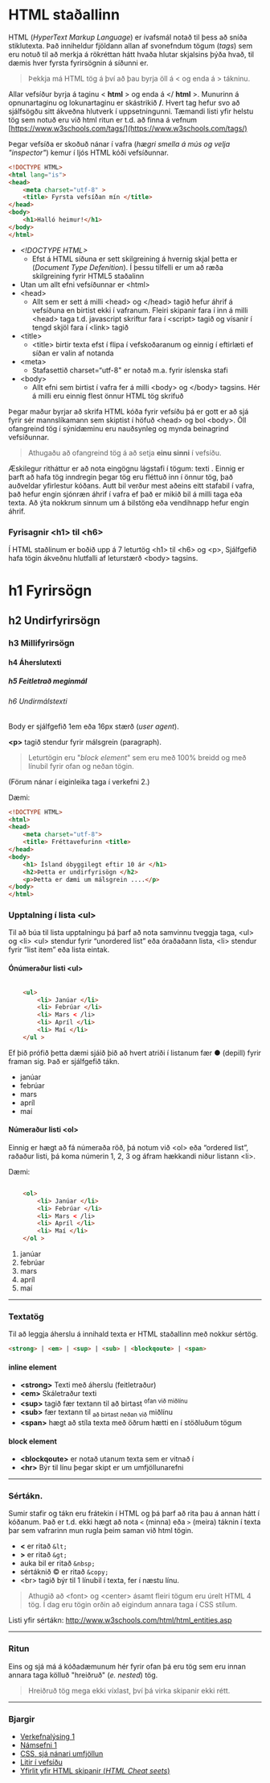 # HTML staðallinn

HTML (_HyperText Markup Language_) er ívafsmál notað til þess að sníða stiklutexta. Það
inniheldur fjöldann allan af svonefndum tögum (_tags_) sem eru notuð til að merkja á rökréttan
hátt hvaða hlutar skjalsins þýða hvað, til dæmis hver fyrsta fyrirsögnin á síðunni er.

> Þekkja má HTML tög á því að þau byrja öll á < og enda á > tákninu.

Allar vefsíður byrja á taginu < **html** > og enda á </ **html** >. Munurinn á opnunartaginu og
lokunartaginu er skástrikið **/**. Hvert tag hefur svo að sjálfsögðu sitt ákveðna hlutverk í
uppsetningunni. Tæmandi listi yfir helstu tög sem notuð eru við html ritun er t.d. að finna á
vefnum [https://www.w3schools.com/tags/](https://www.w3schools.com/tags/)


Þegar vefsíða er skoðuð nánar  í vafra (_hægri smella á mús og velja "inspector"_) kemur í ljós HTML kóði vefsíðunnar.

```HTML
<!DOCTYPE HTML>
<html lang="is">
<head>
    <meta charset="utf-8" >
    <title> Fyrsta vefsíðan mín </title>
</head>
<body>
    <h1>Halló heimur!</h1>
</body>
</html>

```

* _&lt;!DOCTYPE HTML>_
    * Efst á HTML síðuna er sett skilgreining á hvernig skjal þetta er (_Document Type Defenition_). Í þessu tilfelli er um að ræða skilgreining fyrir HTML5 staðalinn
* Utan um allt efni vefsíðunnar er &lt;html>
* &lt;head>
    * Allt sem er sett á milli &lt;head> og &lt;/head> tagið hefur áhrif á vefsíðuna en birtist ekki í vafranum. Fleiri skipanir fara í inn á milli &lt;head> taga t.d. javascript skriftur fara í &lt;script> tagið og vísanir í tengd skjöl fara í &lt;link> tagið
* &lt;title>
    * &lt;title> birtir texta efst í flipa í vefskoðaranum og einnig í eftirlæti ef síðan er valin af notanda
* &lt;meta>
    * Stafasettið charset=“utf-8" er notað m.a. fyrir íslenska stafi
* &lt;body> 
    * Allt efni sem birtist í vafra fer á milli &lt;body> og &lt;/body> tagsins. Hér á milli eru einnig flest önnur HTML tög skrifuð

Þegar maður byrjar að skrifa HTML kóða fyrir vefsíðu þá er gott er að sjá fyrir sér
mannslíkamann sem skiptist í höfuð &lt;head> og bol &lt;body>. Öll ofangreind tög í sýnidæminu
eru nauðsynleg og mynda beinagrind vefsíðunnar.

> Athugaðu að ofangreind tög á að setja **einu sinni** í vefsíðu.

Æskilegur ritháttur er að nota eingögnu lágstafi í tögum: <body> texti </body>. Einnig er
þarft að hafa tög inndregin þegar tög eru fléttuð inn í önnur tög, það auðveldar yfirlestur
kóðans. Autt bil verður mest aðeins eitt stafabil í vafra, það hefur engin sjónræn áhrif í vafra
ef það er mikið bil á milli taga eða texta. Að ýta nokkrum sinnum um á bilstöng eða
vendihnapp hefur engin áhrif.

### Fyrisagnir &lt;h1> til &lt;h6>

Í HTML staðlinum er boðið upp á 7 leturtög &lt;h1> til &lt;h6> og &lt;p>, Sjálfgefið hafa tögin
ákveðnu hlutfalli af leturstærð &lt;body> tagsins. 

# h1 Fyrirsögn

## h2 Undirfyrirsögn

### h3 Millifyrirsögn

#### h4 Áherslutexti

##### h5 Feitletrað meginmál

###### h6 Undirmálstexti


Body er sjálfgefið 1em eða 16px stærð (_user agent_).

**&lt;p>** tagið stendur fyrir málsgrein (paragraph). 

> Leturtögin eru "_block element_" sem eru með 100% breidd og með línubil fyrir ofan og neðan tögin.

(Förum nánar í eiginleika taga í verkefni 2.)

Dæmi:

```HTML
<!DOCTYPE HTML>
<html>
<head>
    <meta charset="utf-8">
    <title> Fréttavefurinn <title>
</head>
<body>
    <h1> Ísland óbyggilegt eftir 10 ár </h1>
    <h2>Þetta er undirfyrisögn </h2>
    <p>Þetta er dæmi um málsgrein ....</p>
</body>
</html>
```

### Upptalning í lista &lt;ul>

Til að búa til lista upptalningu þá þarf að nota samvinnu tveggja taga, &lt;ul> og &lt;li> &lt;ul>
stendur fyrir “unordered list” eða óraðaðann lista, &lt;li> stendur fyrir “list item” eða lista
eintak.

#### Ónúmeraður listi &lt;ul>

```HTML

    <ul>
        <li> Janúar </li>
        <li> Febrúar </li>
        <li> Mars < /li>
        <li> Apríl </li>
        <li> Maí </li>
    </ul >
```

Ef þið prófið þetta dæmi sjáið þið að hvert atriði í listanum fær ● (depill) fyrir framan sig. Það
er sjálfgefið tákn.

- janúar
- febrúar
- mars
- apríl
- maí

#### Númeraður listi &lt;ol>

Einnig er hægt að fá númeraða röð, þá notum við &lt;ol> eða “ordered list”, raðaður listi, þá
koma númerin 1, 2, 3 og áfram hækkandi niður listann &lt;li>.

Dæmi:

```HTML

    <ol>
        <li> Janúar </li>
        <li> Febrúar </li>
        <li> Mars < /li>
        <li> Apríl </li>
        <li> Maí </li>
    </ol >
```

1. janúar
2. febrúar
3. mars
4. apríl
5. maí

---

### Textatög

Til að leggja áherslu á innihald texta er HTML staðallinn með nokkur sértög. 

```HTML
<strong> | <em> | <sup> | <sub> | <blockqoute> | <span>

```

#### inline element

- **&lt;strong>** Texti með áherslu (feitletraður)
- **&lt;em>** Skáletraður texti
- **&lt;sup>** tagið fær textann til að birtast <sup>ofan við miðlínu<sub> 
- **&lt;sub>** fær textann til <sub>að birtast neðan við</sub> miðlínu 
- **&lt;span>** hægt að stíla texta með öðrum hætti en í stöðluðum tögum

#### block element

- **&lt;blockqoute>** er notað utanum texta sem er vitnað í
- **&lt;hr>** Býr til línu þegar skipt er um umfjöllunarefni

---

### Sértákn.

Sumir stafir og tákn eru frátekin í HTML og þá þarf að rita þau á annan hátt í kóðanum. Það
er t.d. ekki hægt að nota `<` (minna) eða `>` (meira) táknin í texta þar sem vafrarinn mun rugla
þeim saman við html tögin. 

- **<** er ritað `&lt;`
- **>** er ritað `&gt;`
- auka bil er ritað `&nbsp;`
- sértáknið &copy; er ritað `&copy;`
- &lt;br> tagið býr til 1 línubil í texta, fer í næstu línu.

> Athugið að &lt;font> og &lt;center> ásamt fleiri tögum eru úrelt HTML 4 tög. Í dag eru tögin orðin að eigindum annara taga í CSS stílum.

Listi yfir sértákn: http://www.w3schools.com/html/html_entities.asp

---

### Ritun

Eins og sjá má á kóðadæmunum hér fyrir ofan þá eru tög sem eru innan annara taga kölluð "hreiðruð" (_e. nested_) tög. 

> Hreiðruð tög mega ekki víxlast, því þá virka skipanir ekki rétt.

---

### Bjargir

* [Verkefnalýsing 1](../../)
* [Námsefni 1](../)
* [CSS, sjá nánari umfjöllun](stylesheet.md)
* [Litir í vefsíðu](litir.md)
* [Yfirlit yfir HTML skipanir (_HTML Cheat seets_)](https://cheatsheets.shecodes.io/html)
